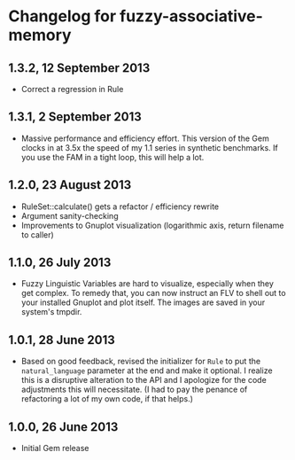 # Changelog for fuzzy-associative-memory

## 1.3.2, 12 September 2013
* Correct a regression in Rule

## 1.3.1, 2 September 2013
* Massive performance and efficiency effort. This version of the Gem clocks in at 3.5x the speed of my 1.1 series in synthetic benchmarks. If you use the FAM in a tight loop, this will help a lot.

## 1.2.0, 23 August 2013
* RuleSet::calculate() gets a refactor / efficiency rewrite
* Argument sanity-checking
* Improvements to Gnuplot visualization (logarithmic axis, return filename to caller)

## 1.1.0, 26 July 2013
* Fuzzy Linguistic Variables are hard to visualize, especially when they get complex. To remedy that, you can now instruct an FLV to shell out to your installed Gnuplot and plot itself. The images are saved in your system's tmpdir.

## 1.0.1, 28 June 2013
* Based on good feedback, revised the initializer for `Rule` to put the `natural_language` parameter at the end and make it optional. I realize this is a disruptive alteration to the API and I apologize for the code adjustments this will necessitate. (I had to pay the penance of refactoring a lot of my own code, if that helps.)

## 1.0.0, 26 June 2013
* Initial Gem release
